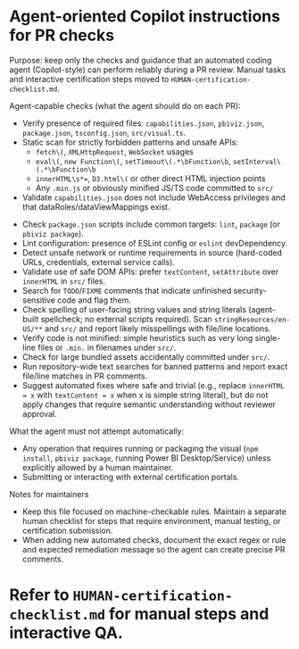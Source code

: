 # Agent-oriented Copilot instructions for PR checks

Purpose: keep only the checks and guidance that an automated coding agent (Copilot-style) can perform reliably during a PR review. Manual tasks and interactive certification steps moved to `HUMAN-certification-checklist.md`.

Agent-capable checks (what the agent should do on each PR):

- Verify presence of required files: `capabilities.json`, `pbiviz.json`, `package.json`, `tsconfig.json`, `src/visual.ts`.
- Static scan for strictly forbidden patterns and unsafe APIs:
  - `fetch\(`, `XMLHttpRequest`, `WebSocket` usages
  - `eval\(`, `new Function\(`, `setTimeout\(.*\bFunction\b`, `setInterval\(.*\bFunction\b`
  - `innerHTML\s*=`, `D3.html\(` or other direct HTML injection points
  - Any `.min.js` or obviously minified JS/TS code committed to `src/`
- Validate `capabilities.json` does not include WebAccess privileges and that dataRoles/dataViewMappings exist.
<!-- TEMPORARILY DISABLED: TypeScript strictness check. Uncomment this line when ready to re-enable.
- Check TypeScript strictness: `tsconfig.json` contains `"strict": true` (or explicitly documents deviations).
-->
- Check `package.json` scripts include common targets: `lint`, `package` (or `pbiviz package`).
- Lint configuration: presence of ESLint config or `eslint` devDependency.
- Detect unsafe network or runtime requirements in source (hard-coded URLs, credentials, external service calls).
- Validate use of safe DOM APIs: prefer `textContent`, `setAttribute` over `innerHTML` in `src/` files.
- Search for `TODO`/`FIXME` comments that indicate unfinished security-sensitive code and flag them.
- Check spelling of user-facing string values and string literals (agent-built spellcheck; no external scripts required). Scan `stringResources/en-US/**` and `src/` and report likely misspellings with file/line locations.
- Verify code is not minified: simple heuristics such as very long single-line files or `.min.` in filenames under `src/`.
- Check for large bundled assets accidentally committed under `src/`.
- Run repository-wide text searches for banned patterns and report exact file/line matches in PR comments.
- Suggest automated fixes where safe and trivial (e.g., replace `innerHTML = x` with `textContent = x` when x is simple string literal), but do not apply changes that require semantic understanding without reviewer approval.

What the agent must not attempt automatically:

- Any operation that requires running or packaging the visual (`npm install`, `pbiviz package`, running Power BI Desktop/Service) unless explicitly allowed by a human maintainer.
- Submitting or interacting with external certification portals.

Notes for maintainers

- Keep this file focused on machine-checkable rules. Maintain a separate human checklist for steps that require environment, manual testing, or certification submission.
- When adding new automated checks, document the exact regex or rule and expected remediation message so the agent can create precise PR comments.

# Refer to `HUMAN-certification-checklist.md` for manual steps and interactive QA.